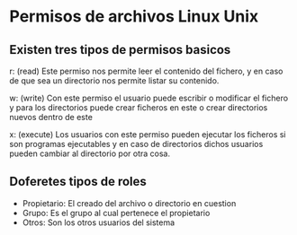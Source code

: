 # Permisos de archivos Linux Unix

## Existen tres tipos de permisos basicos

r: (read) Este permiso nos permite leer el contenido del fichero, y en caso de que sea un directorio nos permite listar su contenido.

w: (write) Con este permiso el usuario puede escribir o modificar el fichero y para los directorios puede crear ficheros en este o crear directorios nuevos dentro de este

x: (execute) Los usuarios con este permiso pueden ejecutar los ficheros si son programas ejecutables y en caso de directorios dichos usuarios pueden cambiar al directorio por otra cosa.

## Doferetes tipos de roles

- Propietario: El creado del archivo o directorio en cuestion
- Grupo: Es el grupo al cual pertenece el propietario
- Otros: Son los otros usuarios del sistema
